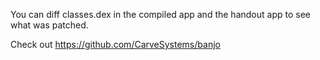 You can diff classes.dex in the compiled app and the handout app to see what was patched.

Check out https://github.com/CarveSystems/banjo
